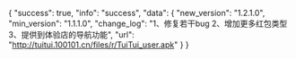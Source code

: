 {
    "success": true,
    "info": "success",
    "data": {
        "new_version": "1.2.1.0",
        "min_version": "1.1.1.0",
        "change_log": "1、修复若干bug 2、增加更多红包类型 3、提供到体验店的导航功能",
        "url": "http://tuitui.100101.cn/files/r/TuiTui_user.apk"
    }
}
